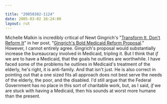 ```yaml
---

title: "20050302-1124"
date: 2005-03-02 16:24:00
layout: rut
---
```


<p> Michelle Malkin is incredibly critical of Newt Gingrich's "<a href="http://www.washingtonpost.com/wp-dyn/articles/A64393-2005Mar1.html?sub=AR">Transform
It, Don't Reform It</a>" in her post, "<a href="http://michellemalkin.com/archives/001632.htm">Gingrich's
Bold Medicaid Reform Proposal</a>."  However, I cannot entirely
agree.  Gingrich's proposal would substantially increase the
bureaucracy involved in Medicaid, tripling it.  But I think that
<em>if</em> we are to have a Medicaid, that the goals he outlines
are worthwhile.  I have faced some of the problems he outlines in
Medicaid's treatment of the elderly, he's right, it is anti-family.
And that isn't just.  He is also correct in pointing out that a
one sized fits all approach does not best serve the needs of the
elderly, the poor, and the disabled.  I'd still argue that the
Federal Government has no place in this sort of charitable work,
but, as I said, <em>if</em> we are stuck with having a Medicaid,
then his sounds at worst more humane than the present.</p>

